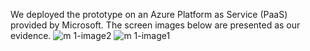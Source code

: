 We deployed the prototype on an Azure Platform as Service (PaaS) provided by Microsoft.  The screen images below are presented as our evidence.
![m 1-image2](https://cloud.githubusercontent.com/assets/23264395/23563863/6407ebc2-fffd-11e6-86c2-b983f3faabd2.png)
![m 1-image1](https://cloud.githubusercontent.com/assets/23264395/23563864/64195b3c-fffd-11e6-89f3-f68b39b524c5.png)

